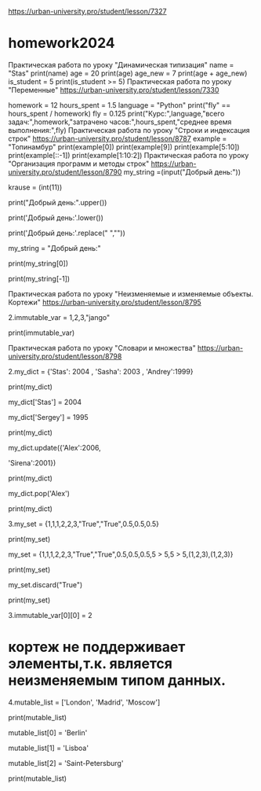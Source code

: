 https://urban-university.pro/student/lesson/7327
# homework2024
Практическая работа по уроку "Динамическая типизация"
name = "Stas"
print(name)
age = 20
print(age)
age_new = 7
print(age + age_new)
is_student = 5
print(is_student >= 5)
Практическая работа по уроку "Переменные"
https://urban-university.pro/student/lesson/7330

homework = 12
hours_spent = 1.5
language = "Python"
print("fly" == hours_spent / homework)
fly = 0.125
print("Курс:",language,"всего задач:",homework,"затрачено часов:",hours_spent,"среднее время выполнения:",fly)
Практическая работа по уроку "Строки и индексация строк"
https://urban-university.pro/student/lesson/8787
example = "Топинамбур"
print(example[0])
print(example[9])
print(example[5:10])
print(example[::-1])
print(example[1:10:2])
Практическая работа по уроку "Организация программ и методы строк"
https://urban-university.pro/student/lesson/8790
my_string =(input("Добрый день:"))

krause = (int(11))

print("Добрый день:".upper())

print('Добрый день:'.lower())

print('Добрый день:'.replace(" ",""))

my_string = "Добрый день:"

print(my_string[0])

print(my_string[-1])


Практическая работа по уроку "Неизменяемые и изменяемые объекты. Кортежи"
https://urban-university.pro/student/lesson/8795

2.immutable_var = 1,2,3,"jango"

print(immutable_var)

Практическая работа по уроку "Словари и множества"
https://urban-university.pro/student/lesson/8798

2.my_dict = {'Stas': 2004 , 'Sasha': 2003 , 'Andrey':1999}

print(my_dict)

my_dict['Stas'] = 2004

my_dict['Sergey'] = 1995

print(my_dict)

my_dict.update({'Alex':2006,

'Sirena':2001})

print(my_dict)

my_dict.pop('Alex')

print(my_dict)



3.my_set = {1,1,1,2,2,3,"True","True",0.5,0.5,0.5}

print(my_set)

my_set = {1,1,1,2,2,3,"True","True",0.5,0.5,0.5,5 > 5,5 > 5,(1,2,3),(1,2,3)}

print(my_set)

my_set.discard("True")

print(my_set)



3.immutable_var[0][0] = 2

# кортеж не поддерживает элементы,т.к. является неизменяемым типом данных.



4.mutable_list = ['London', 'Madrid', 'Moscow']

print(mutable_list)

mutable_list[0] = 'Berlin'

mutable_list[1] = 'Lisboa'

mutable_list[2] = 'Saint-Petersburg'

print(mutable_list)




